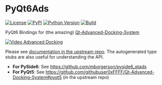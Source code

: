 # PyQt6Ads

[![License](https://img.shields.io/pypi/l/PyQt6Ads.svg?color=green)](https://github.com/pyapp-kit/PyQt6Ads/raw/main/LICENSE)
[![PyPI](https://img.shields.io/pypi/v/PyQt6Ads.svg?color=green)](https://pypi.org/project/PyQt6Ads)
[![Python Version](https://img.shields.io/pypi/pyversions/PyQt6Ads.svg?color=green)](https://python.org)
[![Build](https://github.com/pyapp-kit/PyQt6Ads/actions/workflows/pypi.yml/badge.svg)](https://github.com/pyapp-kit/PyQt6Ads/actions/workflows/pypi.yml)

PyQt6 Bindings for (the amazing)
[Qt-Advanced-Docking-System](https://github.com/githubuser0xFFFF/Qt-Advanced-Docking-System)

[![Video Advanced
Docking](https://github.com/githubuser0xFFFF/Qt-Advanced-Docking-System/blob/483bb7354ace8f07b76f483ec167e84467ac3977/doc/advanced-docking_video.png)](https://www.youtube.com/watch?v=7pdNfafg3Qc)

Please see [documentation in the upstream
repo](https://github.com/githubuser0xFFFF/Qt-Advanced-Docking-System/blob/master/doc/user-guide.md).
The autogenerated type stubs are also useful for understanding the API.

- **For PySide6**: See https://github.com/mborgerson/pyside6_qtads
- **For PyQt5**: See https://github.com/githubuser0xFFFF/Qt-Advanced-Docking-System#pyqt5 (in the upstream repo)
